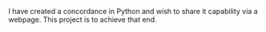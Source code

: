 I have created a concordance in Python and wish to share it capability via a webpage. This project is to achieve that end.

